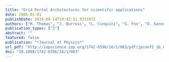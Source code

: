 ```yaml
---
title: "Grid Portal Architectures for scientific applications"
date: 2005-01-01
publishDate: 2019-08-14T19:42:31.933197Z
authors: ["M. Thomas", "J. Burruss", "L. Cinquini", "G. Fox", "D. Gannon", "L. Glilbert", "Gregor von Laszewski", "K. Jackson", "D. Middleton", "R. Moore", "M. Pierce", "B. Plale", "A. Rajasekar", "R. Regno", "E. Roberts", "D. Schissel", "A. Seth", "W. Schroeder"]
publication_types: ["2"]
abstract: ""
featured: false
publication: "*Journal of Physics*"
url_pdf: "http://iopscience.iop.org/1742-6596/16/1/083/pdf/jpconf5_16_083.pdf"
doi: "10.1088/1742-6596/16/1/083"
---
```


